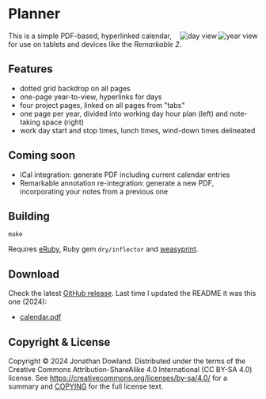 # Planner

<a href=https://jmtd.net/log/planner/ytv.png><img src=https://jmtd.net/log/planner/400x-ytv.png align=right alt="year view" /></a>
<a href=https://jmtd.net/log/planner/day.png><img src=https://jmtd.net/log/planner/400x-day.png align=right alt="day view" /></a>

This is a simple PDF-based, hyperlinked calendar, for use on tablets and
devices like the *Remarkable 2*.

## Features

 * dotted grid backdrop on all pages
 * one-page year-to-view, hyperlinks for days
 * four project pages, linked on all pages from "tabs"
 * one page per year, divided into working day hour plan (left) and
   note-taking space (right)
 * work day start and stop times, lunch times, wind-down times delineated

## Coming soon

 * iCal integration: generate PDF including current calendar entries
 * Remarkable annotation re-integration: generate a new PDF, incorporating
   your notes from a previous one

## Building

```
make
```

Requires [eRuby](https://www.ruby-lang.org/en/), Ruby gem `dry/inflector` and
[weasyprint](https://weasyprint.org/).

## Download

Check the latest [GitHub release](https://github.com/jmtd/planner/releases/).
Last time I updated the README it was this one (2024):

 * [calendar.pdf](https://github.com/jmtd/planner/releases/download/2024.1/calendar.pdf)

## Copyright & License

Copyright © 2024 Jonathan Dowland. Distributed under the terms of the
Creative Commons Attribution-ShareAlike 4.0 International (CC BY-SA 4.0)
license. See <https://creativecommons.org/licenses/by-sa/4.0/> for a
summary and [COPYING](COPYING) for the full license text.
